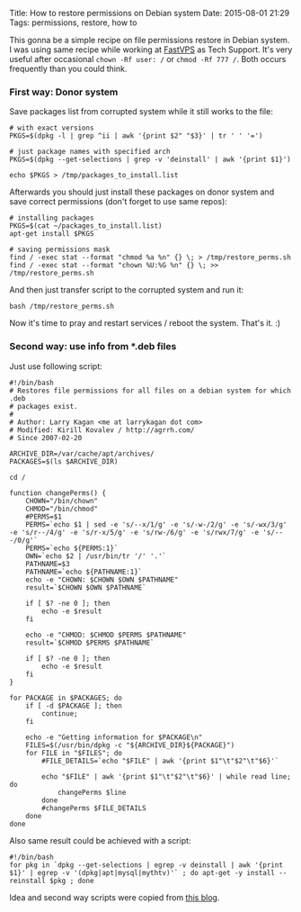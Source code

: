Title: How to restore permissions on Debian system
Date: 2015-08-01 21:29
Tags: permissions, restore, how to

This gonna be a simple recipe on file permissions restore in Debian system. I was using same recipe while working at [FastVPS](http://fastvps.ru/) as Tech Support. It's very useful after occasional `chown -Rf user: /` or `chmod -Rf 777 /`. Both occurs frequently than you could think.

### First way: Donor system

Save packages list from corrupted system while it still works to the file:

    # with exact versions
    PKGS=$(dpkg -l | grep ^ii | awk '{print $2" "$3}' | tr ' ' '=')

    # just package names with specified arch
    PKGS=$(dpkg --get-selections | grep -v 'deinstall' | awk '{print $1}')

    echo $PKGS > /tmp/packages_to_install.list

Afterwards you should just install these packages on donor system and save correct permissions (don't forget to use same repos):

    # installing packages
    PKGS=$(cat ~/packages_to_install.list)
    apt-get install $PKGS

    # saving permissions mask
    find / -exec stat --format "chmod %a %n" {} \; > /tmp/restore_perms.sh
    find / -exec stat --format "chown %U:%G %n" {} \; >> /tmp/restore_perms.sh

And then just transfer script to the corrupted system and run it:

    bash /tmp/restore_perms.sh

Now it's time to pray and restart services / reboot the system. That's it. :)

### Second way: use info from *.deb files

Just use following script:

    #!/bin/bash
    # Restores file permissions for all files on a debian system for which .deb
    # packages exist.
    #
    # Author: Larry Kagan <me at larrykagan dot com>
    # Modified: Kirill Kovalev / http://agrrh.com/
    # Since 2007-02-20

    ARCHIVE_DIR=/var/cache/apt/archives/
    PACKAGES=$(ls $ARCHIVE_DIR)

    cd /

    function changePerms() {
        CHOWN="/bin/chown"
        CHMOD="/bin/chmod"
        #PERMS=$1
        PERMS=`echo $1 | sed -e 's/--x/1/g' -e 's/-w-/2/g' -e 's/-wx/3/g' -e 's/r--/4/g' -e 's/r-x/5/g' -e 's/rw-/6/g' -e 's/rwx/7/g' -e 's/---/0/g'`
        PERMS=`echo ${PERMS:1}`
        OWN=`echo $2 | /usr/bin/tr '/' '.'`
        PATHNAME=$3
        PATHNAME=`echo ${PATHNAME:1}`
        echo -e "CHOWN: $CHOWN $OWN $PATHNAME"
        result=`$CHOWN $OWN $PATHNAME`

        if [ $? -ne 0 ]; then
            echo -e $result
        fi

        echo -e "CHMOD: $CHMOD $PERMS $PATHNAME"
        result=`$CHMOD $PERMS $PATHNAME`

        if [ $? -ne 0 ]; then
            echo -e $result
        fi
    }

    for PACKAGE in $PACKAGES; do
        if [ -d $PACKAGE ]; then
            continue;
        fi

        echo -e "Getting information for $PACKAGE\n"
        FILES=$(/usr/bin/dpkg -c "${ARCHIVE_DIR}${PACKAGE}")
        for FILE in "$FILES"; do
            #FILE_DETAILS=`echo "$FILE" | awk '{print $1"\t"$2"\t"$6}'`

            echo "$FILE" | awk '{print $1"\t"$2"\t"$6}' | while read line; do
                changePerms $line
            done
            #changePerms $FILE_DETAILS
        done
    done

Also same result could be achieved with a script:

    #!/bin/bash
    for pkg in `dpkg --get-selections | egrep -v deinstall | awk '{print $1}' | egrep -v '(dpkg|apt|mysql|mythtv)'` ; do apt-get -y install --reinstall $pkg ; done

Idea and second way scripts were copied from [this blog](http://sysadminnotebook.blogspot.ru/2012/06/how-to-reset-folder-permissions-to.html).
